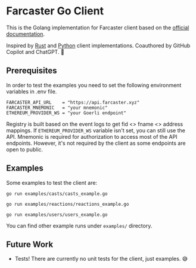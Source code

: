 # Farcaster Go Client
This is the Golang implementation for Farcaster client based on the [official documentation](https://farcasterxyz.notion.site/Merkle-v2-API-Documentation-c19a9494383a4ce0bd28db6d44d99ea8#a30b0e73495240e1a091a9cd5b736fb8).

Inspired by [Rust](https://github.com/TheLDB/farcaster-rs) and [Python](https://github.com/a16z/farcaster-py) client implementations. Coauthored by GitHub Copilot and ChatGPT. 🙏

## Prerequisites
In order to test the examples you need to set the following environment variables in .env file.
```
FARCASTER_API_URL    = "https://api.farcaster.xyz"
FARCASTER_MNEMONIC   = "your mnemonic"
ETHEREUM_PROVIDER_WS = "your Goerli endpoint"
```
Registry is built based on the event logs to get fid <> fname <> address mappings. If `ETHEREUM_PROVIDER_WS` variable isn't set, you can still use the API. Mnemonic is required for authorization to access most of the API endpoints. However, it's not required by the client as some endpoints are open to public.

## Examples
Some examples to test the client are:
```
go run examples/casts/casts_example.go
```
```
go run examples/reactions/reactions_example.go
```
```
go run examples/users/users_example.go
```
You can find other example runs under `examples/` directory.

## Future Work
- Tests! There are currently no unit tests for the client, just examples. 😅

